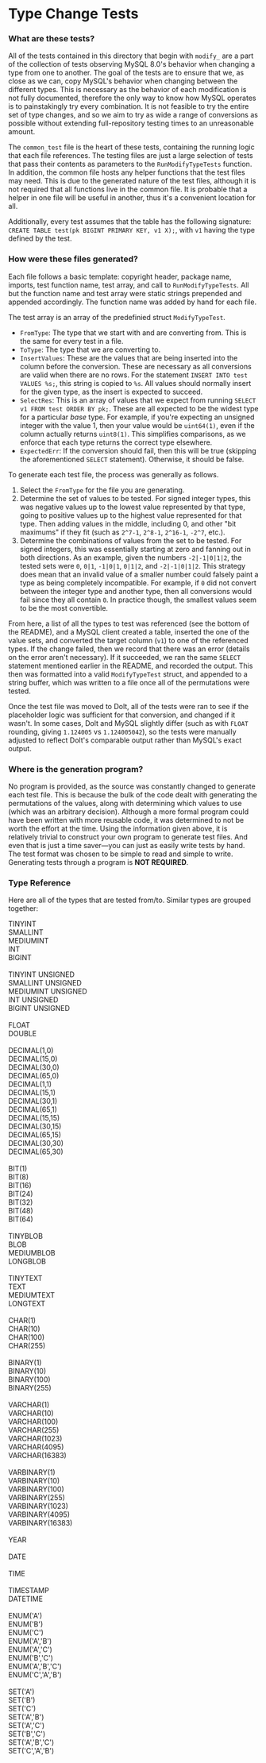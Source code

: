 # Type Change Tests

### What are these tests?

All of the tests contained in this directory that begin with `modify_` are a part of the collection of tests observing MySQL 8.0's behavior when changing a type from one to another. The goal of the tests are to ensure that we, as close as we can, copy MySQL's behavior when changing between the different types. This is necessary as the behavior of each modification is not fully documented, therefore the only way to know how MySQL operates is to painstakingly try every combination. It is not feasible to try the entire set of type changes, and so we aim to try as wide a range of conversions as possible without extending full-repository testing times to an unreasonable amount.

The `common_test` file is the heart of these tests, containing the running logic that each file references. The testing files are just a large selection of tests that pass their contents as parameters to the `RunModifyTypeTests` function. In addition, the common file hosts any helper functions that the test files may need. This is due to the generated nature of the test files, although it is not required that all functions live in the common file. It is probable that a helper in one file will be useful in another, thus it's a convenient location for all.

Additionally, every test assumes that the table has the following signature: `CREATE TABLE test(pk BIGINT PRIMARY KEY, v1 X);`, with `v1` having the type defined by the test.

### How were these files generated?

Each file follows a basic template: copyright header, package name, imports, test function name, test array, and call to `RunModifyTypeTests`. All but the function name and test array were static strings prepended and appended accordingly. The function name was added by hand for each file.

The test array is an array of the predefinied struct `ModifyTypeTest`.
* `FromType`: The type that we start with and are converting from. This is the same for every test in a file.
* `ToType`: The type that we are converting to.
* `InsertValues`: These are the values that are being inserted into the column before the conversion. These are necessary as all conversions are valid when there are no rows. For the statement `INSERT INTO test VALUES %s;`, this string is copied to `%s`. All values should normally insert for the given type, as the insert is expected to succeed.
* `SelectRes`: This is an array of values that we expect from running `SELECT v1 FROM test ORDER BY pk;`. These are all expected to be the widest type for a particular _base_ type. For example, if you're expecting an unsigned integer with the value 1, then your value would be `uint64(1)`, even if the column actually returns `uint8(1)`. This simplifies comparisons, as we enforce that each type returns the correct type elsewhere.
* `ExpectedErr`:  If the conversion should fail, then this will be true (skipping the aforementioned `SELECT` statement). Otherwise, it should be false.

To generate each test file, the process was generally as follows.
1) Select the `FromType` for the file you are generating.
2) Determine the set of values to be tested. For signed integer types, this was negative values up to the lowest value represented by that type, going to positive values up to the highest value represented for that type. Then adding values in the middle, including 0, and other "bit maximums" if they fit (such as `2^7-1`, `2^8-1`, `2^16-1`, `-2^7`, etc.).
3) Determine the combinations of values from the set to be tested. For signed integers, this was essentially starting at zero and fanning out in both directions. As an example, given the numbers `-2|-1|0|1|2`, the tested sets were `0`, `0|1`, `-1|0|1`, `0|1|2`, and `-2|-1|0|1|2`. This strategy does mean that an invalid value of a smaller number could falsely paint a type as being completely incompatible. For example, if `0` did not convert between the integer type and another type, then all conversions would fail since they all contain `0`. In practice though, the smallest values seem to be the most convertible.

From here, a list of all the types to test was referenced (see the bottom of the README), and a MySQL client created a table, inserted the one of the value sets, and converted the target column (`v1`) to one of the referenced types. If the change failed, then we record that there was an error (details on the error aren't necessary). If it succeeded, we ran the same `SELECT` statement mentioned earlier in the README, and recorded the output. This then was formatted into a valid `ModifyTypeTest` struct, and appended to a string buffer, which was written to a file once all of the permutations were tested.

Once the test file was moved to Dolt, all of the tests were ran to see if the placeholder logic was sufficient for that conversion, and changed if it wasn't. In some cases, Dolt and MySQL slightly differ (such as with `FLOAT` rounding, giving `1.124005` vs `1.124005042`), so the tests were manually adjusted to reflect Dolt's comparable output rather than MySQL's exact output.

### Where is the generation program?

No program is provided, as the source was constantly changed to generate each test file. This is because the bulk of the code dealt with generating the permutations of the values, along with determining which values to use (which was an arbitrary decision). Although a more formal program could have been written with more reusable code, it was determined to not be worth the effort at the time. Using the information given above, it is relatively trivial to construct your own program to generate test files. And even that is just a time saver—you can just as easily write tests by hand. The test format was chosen to be simple to read and simple to write. Generating tests through a program is **NOT REQUIRED**.

### Type Reference

Here are all of the types that are tested from/to. Similar types are grouped together:

TINYINT<br>
SMALLINT<br>
MEDIUMINT<br>
INT<br>
BIGINT<br>
<br>
TINYINT UNSIGNED<br>
SMALLINT UNSIGNED<br>
MEDIUMINT UNSIGNED<br>
INT UNSIGNED<br>
BIGINT UNSIGNED<br>
<br>
FLOAT<br>
DOUBLE<br>
<br>
DECIMAL(1,0)<br>
DECIMAL(15,0)<br>
DECIMAL(30,0)<br>
DECIMAL(65,0)<br>
DECIMAL(1,1)<br>
DECIMAL(15,1)<br>
DECIMAL(30,1)<br>
DECIMAL(65,1)<br>
DECIMAL(15,15)<br>
DECIMAL(30,15)<br>
DECIMAL(65,15)<br>
DECIMAL(30,30)<br>
DECIMAL(65,30)<br>
<br>
BIT(1)<br>
BIT(8)<br>
BIT(16)<br>
BIT(24)<br>
BIT(32)<br>
BIT(48)<br>
BIT(64)<br>
<br>
TINYBLOB<br>
BLOB<br>
MEDIUMBLOB<br>
LONGBLOB<br>
<br>
TINYTEXT<br>
TEXT<br>
MEDIUMTEXT<br>
LONGTEXT<br>
<br>
CHAR(1)<br>
CHAR(10)<br>
CHAR(100)<br>
CHAR(255)<br>
<br>
BINARY(1)<br>
BINARY(10)<br>
BINARY(100)<br>
BINARY(255)<br>
<br>
VARCHAR(1)<br>
VARCHAR(10)<br>
VARCHAR(100)<br>
VARCHAR(255)<br>
VARCHAR(1023)<br>
VARCHAR(4095)<br>
VARCHAR(16383)<br>
<br>
VARBINARY(1)<br>
VARBINARY(10)<br>
VARBINARY(100)<br>
VARBINARY(255)<br>
VARBINARY(1023)<br>
VARBINARY(4095)<br>
VARBINARY(16383)<br>
<br>
YEAR<br>
<br>
DATE<br>
<br>
TIME<br>
<br>
TIMESTAMP<br>
DATETIME<br>
<br>
ENUM('A')<br>
ENUM('B')<br>
ENUM('C')<br>
ENUM('A','B')<br>
ENUM('A','C')<br>
ENUM('B','C')<br>
ENUM('A','B','C')<br>
ENUM('C','A','B')<br>
<br>
SET('A')<br>
SET('B')<br>
SET('C')<br>
SET('A','B')<br>
SET('A','C')<br>
SET('B','C')<br>
SET('A','B','C')<br>
SET('C','A','B')<br>